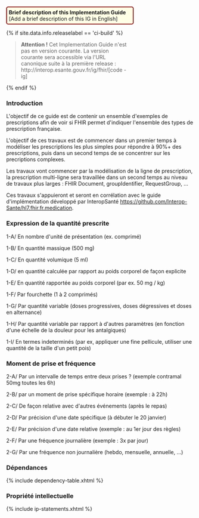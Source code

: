 <p style="padding: 5px; border-radius: 5px; border: 2px solid maroon; background: #ffffe6; width: 65%">
<b>Brief description of this Implementation Guide</b><br>
[Add a brief description of this IG in English]
</p>

{% if site.data.info.releaselabel == 'ci-build' %}
<div style="width: 65%">
    <blockquote class="stu-note">
    <p>
    <b>Attention !</b> Cet Implementation Guide n'est pas en version courante. La version courante sera accessible via l'URL canonique suite à la première release : http://interop.esante.gouv.fr/ig/fhir/[code - ig]
    </p>
    </blockquote>
</div>
{% endif %}

<!--  A décommenter si CI-SIS
<div class="figure">
    <img src="ci-sis-logo.png" alt="CI-SIS" title="Logo du CI-SIS" style="width:100%;">
</div>
-->

### Introduction

L'objectif de ce guide est de contenir un ensemble d'exemples de prescriptions afin de voir si FHIR permet d'indiquer l'ensemble des types de prescription française.

L'objectif de ces travaux est de commencer dans un premier temps à modéliser les prescriptions les plus simples pour répondre à 90%+ des prescriptions, puis dans un second temps de se concentrer sur les precriptions complexes.

Les travaux vont commencer par la modélisation de la ligne de prescription, la prescription multi-ligne sera travaillée dans un second temps au niveau de travaux plus larges : FHIR Document, groupIdentifier, RequestGroup, ...

Ces travaux s'appuieront et seront en corrélation avec le guide d'implémentation développé par InteropSanté https://github.com/Interop-Sante/hl7.fhir.fr.medication.

### Expression de la quantité prescrite

1-A/ En nombre d'unité de présentation (ex. comprimé)

1-B/ En quantité massique (500 mg)

1-C/ En quantité volumique (5 ml)

1-D/ en quantité calculée par rapport au poids corporel de façon explicite

1-E/ En quantité rapportée au poids corporel (par ex. 50 mg / kg)

1-F/ Par fourchette (1 à 2 comprimés)

1-G/ Par quantité variable (doses progressives, doses dégressives et doses en alternance)

1-H/ Par quantité variable par rapport à d'autres paramètres (en fonction d'une échelle de la douleur pour les antalgiques)

1-I/ En termes indeterminés (par ex, appliquer une fine pellicule, utiliser une quantité de la taille d'un petit pois)

### Moment de prise et fréquence

2-A/ Par un intervalle de temps entre deux prises ? (exemple contramal 50mg toutes les 6h)

2-B/ par un moment de prise spécifique horaire (exemple : à 22h)

2-C/ De façon relative avec d'autres événements (après le repas)

2-D/ Par précision d'une date spécifique (à débuter le 20 janvier)

2-E/ Par précision d'une date relative (exemple : au 1er jour des règles)

2-F/ Par une fréquence journalière (exemple : 3x par jour)

2-G/ Par une fréquence non journalière (hebdo, mensuelle, annuelle, ...)

### Dépendances

{% include dependency-table.xhtml %}

### Propriété intellectuelle

{% include ip-statements.xhtml %}
